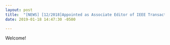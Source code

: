 ```yaml
---
layout: post
title:  "[NEWS] [12/2018]Appointed as Associate Editor of IEEE Transactions on Computer-Aided Design of Integrated Circuits and Systems (IEEE TCAD)!"
date: 2019-01-18 14:47:30 -0500

---
```


Welcome!
